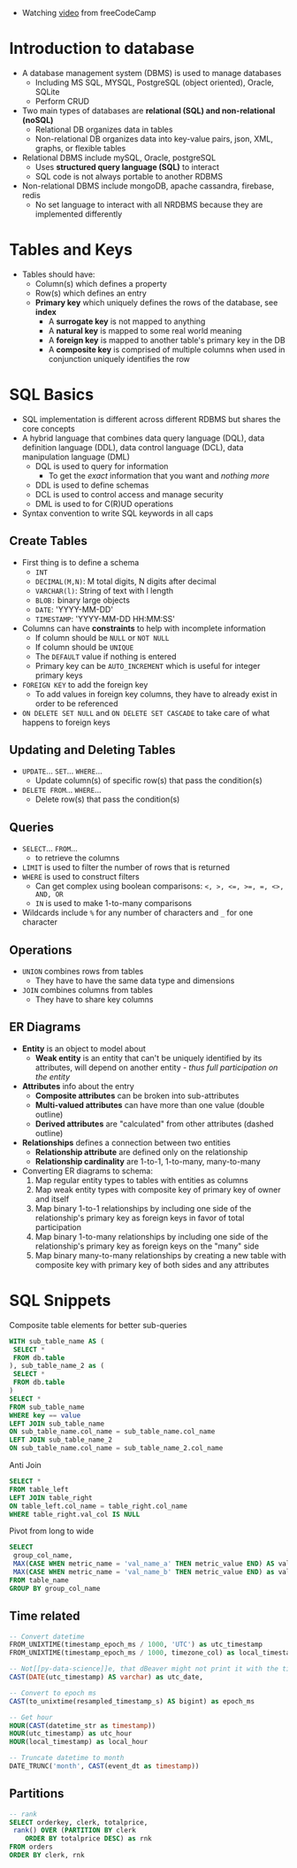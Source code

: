 - Watching [video](https://www.youtube.com/watch?v=HXV3zeQKqGY) from freeCodeCamp

# Introduction to database

- A database management system (DBMS) is used to manage databases
  - Including MS SQL, MYSQL, PostgreSQL (object oriented), Oracle, SQLite
  - Perform CRUD
- Two main types of databases are **relational (SQL) and non-relational (noSQL)**
  - Relational DB organizes data in tables
  - Non-relational DB organizes data into key-value pairs, json, XML, graphs, or flexible tables
- Relational DBMS include mySQL, Oracle, postgreSQL
  - Uses **structured query language (SQL)** to interact
  - SQL code is not always portable to another RDBMS
- Non-relational DBMS include mongoDB, apache cassandra, firebase, redis
  - No set language to interact with all NRDBMS because they are implemented differently

# Tables and Keys

- Tables should have:
  - Column(s) which defines a property
  - Row(s) which defines an entry
  - **Primary key** which uniquely defines the rows of the database, see **index**
    - A **surrogate key** is not mapped to anything
    - A **natural key** is mapped to some real world meaning
    - A **foreign key** is mapped to another table's primary key in the DB
    - A **composite key** is comprised of multiple columns when used in conjunction uniquely identifies the row

# SQL Basics

- SQL implementation is different across different RDBMS but shares the core concepts
- A hybrid language that combines data query language (DQL), data definition language (DDL), data control language (DCL), data manipulation language (DML)
  - DQL is used to query for information
    - To get the *exact* information that you want and *nothing more*
  - DDL is used to define schemas
  - DCL is used to control access and manage security
  - DML is used to for C(R)UD operations
- Syntax convention to write SQL keywords in all caps

## Create Tables

- First thing is to define a schema
  - `INT`
  - `DECIMAL(M,N)`: M total digits, N digits after decimal
  - `VARCHAR(l)`: String of text with l length
  - `BLOB:` binary large objects
  - `DATE`: 'YYYY-MM-DD'
  - `TIMESTAMP`: 'YYYY-MM-DD HH:MM:SS'
- Columns can have **constraints** to help with incomplete information
  - If column should be `NULL` or `NOT NULL`
  - If column should be `UNIQUE`
  - The `DEFAULT` value if nothing is entered
  - Primary key can be `AUTO_INCREMENT` which is useful for integer primary keys
- `FOREIGN KEY` to add the foreign key
  - To add values in foreign key columns, they have to already exist in order to be referenced
- `ON DELETE SET NULL` and `ON DELETE SET CASCADE` to take care of what happens to foreign keys

## Updating and Deleting Tables

- `UPDATE`... `SET`... `WHERE`...
  - Update column(s) of specific row(s) that pass the condition(s)
- `DELETE FROM`... `WHERE`...
  - Delete row(s) that pass the condition(s)

## Queries

- `SELECT`... `FROM`...
  - to retrieve the columns
- `LIMIT` is used to filter the number of rows that is returned
- `WHERE` is used to construct filters
  - Can get complex using boolean comparisons: `<, >, <=, >=, =, <>, AND, OR`
  - `IN` is used to make 1-to-many comparisons
- Wildcards include `%` for any number of characters and `_` for one character

## Operations

- `UNION` combines rows from tables
  - They have to have the same data type and dimensions
- `JOIN` combines columns from tables
  - They have to share key columns

## ER Diagrams

- **Entity** is an object to model about
  - **Weak entity** is an entity that can't be uniquely identified by its attributes, will depend on another entity - *thus full participation on the entity*
- **Attributes** info about the entry
  - **Composite attributes** can be broken into sub-attributes
  - **Multi-valued attributes** can have more than one value (double outline)
  - **Derived attributes** are "calculated" from other attributes (dashed outline)
- **Relationships** defines a connection between two entities
  - **Relationship attribute** are defined only on the relationship
  - **Relationship cardinality** are 1-to-1, 1-to-many, many-to-many
- Converting ER diagrams to schema:
  1. Map regular entity types to tables with entities as columns
  2. Map weak entity types with composite key of primary key of owner and itself
  3. Map binary 1-to-1 relationships by including one side of the relationship's primary key as foreign keys in favor of total participation
  4. Map binary 1-to-many relationships by including one side of the relationship's primary key as foreign keys on the "many" side
  5. Map binary many-to-many relationships by creating a new table with composite key with primary key of both sides and any attributes
# SQL Snippets

Composite table elements for better sub-queries

```SQL
WITH sub_table_name AS (
 SELECT *
 FROM db.table
), sub_table_name_2 as (
 SELECT *
 FROM db.table
)
SELECT *
FROM sub_table_name
WHERE key == value
LEFT JOIN sub_table_name
ON sub_table_name.col_name = sub_table_name.col_name
LEFT JOIN sub_table_name_2
ON sub_table_name.col_name = sub_table_name_2.col_name
```

Anti Join

```SQL
SELECT *
FROM table_left
LEFT JOIN table_right
ON table_left.col_name = table_right.col_name
WHERE table_right.val_col IS NULL
```

Pivot from long to wide

```SQL
SELECT
 group_col_name,
 MAX(CASE WHEN metric_name = 'val_name_a' THEN metric_value END) AS val_name_a,
 MAX(CASE WHEN metric_name = 'val_name_b' THEN metric_value END) as val_name_b
FROM table_name
GROUP BY group_col_name
```

## Time related

```SQL
-- Convert datetime
FROM_UNIXTIME(timestamp_epoch_ms / 1000, 'UTC') as utc_timestamp
FROM_UNIXTIME(timestamp_epoch_ms / 1000, timezone_col) as local_timestamp

-- Not[[py-data-science]]e, that dBeaver might not print it with the timezone conversion, to show it you need to
CAST(DATE(utc_timestamp) AS varchar) as utc_date,

-- Convert to epoch ms
CAST(to_unixtime(resampled_timestamp_s) AS bigint) as epoch_ms

-- Get hour
HOUR(CAST(datetime_str as timestamp))
HOUR(utc_timestamp) as utc_hour
HOUR(local_timestamp) as local_hour

-- Truncate datetime to month
DATE_TRUNC('month', CAST(event_dt as timestamp))
```

## Partitions

```SQL
-- rank
SELECT orderkey, clerk, totalprice,
 rank() OVER (PARTITION BY clerk
    ORDER BY totalprice DESC) as rnk
FROM orders
ORDER BY clerk, rnk
```
